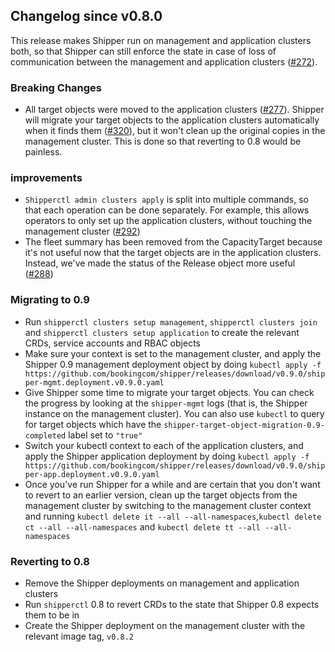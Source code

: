 ## Changelog since v0.8.0

This release makes Shipper run on management and application clusters
both, so that Shipper can still enforce the state in case of loss of
communication between the management and application clusters
([#272][]).

### Breaking Changes

* All target objects were moved to the application clusters
  ([#277][]). Shipper will migrate your target objects to the
  application clusters automatically when it finds them ([#320][]),
  but it won't clean up the original copies in the management
  cluster. This is done so that reverting to 0.8 would be painless.

### improvements

* `Shipperctl admin clusters apply` is split into multiple commands,
  so that each operation can be done separately. For example, this
  allows operators to only set up the application clusters, without
  touching the management cluster ([#292][])
* The fleet summary has been removed from the CapacityTarget because
  it's not useful now that the target objects are in the application
  clusters. Instead, we've made the status of the Release object more
  useful ([#288][])

### Migrating to 0.9

- Run `shipperctl clusters setup management`, `shipperctl clusters
  join` and `shipperctl clusters setup application` to create the
  relevant CRDs, service accounts and RBAC objects
- Make sure your context is set to the management cluster, and apply
  the Shipper 0.9 management deployment object by doing `kubectl apply
  -f
  https://github.com/bookingcom/shipper/releases/download/v0.9.0/shipper-mgmt.deployment.v0.9.0.yaml`
- Give Shipper some time to migrate your target objects. You can check
  the progress by looking at the `shipper-mgmt` logs (that is, the
  Shipper instance on the management cluster). You can also use
  `kubectl` to query for target objects which have the
  `shipper-target-object-migration-0.9-completed` label set to
  `"true"`
- Switch your kubectl context to each of the application clusters, and
  apply the Shipper application deployment by doing `kubectl apply -f
  https://github.com/bookingcom/shipper/releases/download/v0.9.0/shipper-app.deployment.v0.9.0.yaml`
- Once you've run Shipper for a while and are certain that you don't
  want to revert to an earlier version, clean up the target objects
  from the management cluster by switching to the management cluster
  context and running `kubectl delete it --all
  --all-namespaces`,`kubectl delete ct --all --all-namespaces` and
  `kubectl delete tt --all --all-namespaces`

### Reverting to 0.8

- Remove the Shipper deployments on management and application
  clusters
- Run `shipperctl` 0.8 to revert CRDs to the state that Shipper 0.8
  expects them to be in
- Create the Shipper deployment on the management cluster with the
  relevant image tag, `v0.8.2`

[#272]: https://github.com/bookingcom/shipper/issues/272
[#277]: https://github.com/bookingcom/shipper/issues/277
[#288]: https://github.com/bookingcom/shipper/pull/288
[#292]: https://github.com/bookingcom/shipper/pull/292
[#320]: https://github.com/bookingcom/shipper/pull/320
